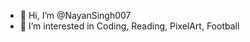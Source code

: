 - 👋 Hi, I’m @NayanSingh007
- 👀 I’m interested in Coding, Reading, PixelArt, Football

<!---
NayanSingh007/NayanSingh007 is a ✨ special ✨ repository because its `README.md` (this file) appears on your GitHub profile.
You can click the Preview link to take a look at your changes.
--->
